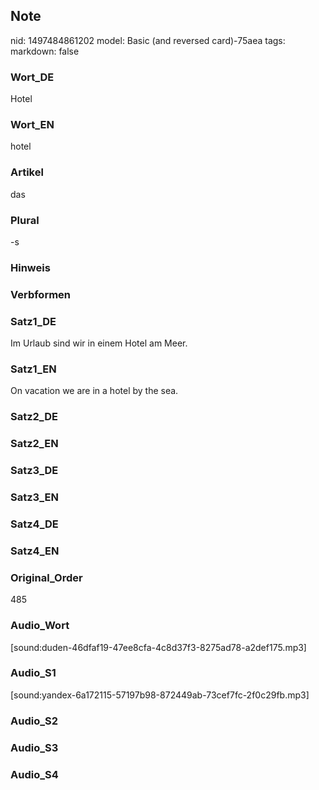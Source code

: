 ## Note
nid: 1497484861202
model: Basic (and reversed card)-75aea
tags: 
markdown: false

### Wort_DE
Hotel

### Wort_EN
hotel

### Artikel
das

### Plural
-s

### Hinweis


### Verbformen


### Satz1_DE
Im Urlaub sind wir in einem Hotel am Meer.

### Satz1_EN
On vacation we are in a hotel by the sea.

### Satz2_DE


### Satz2_EN


### Satz3_DE


### Satz3_EN


### Satz4_DE


### Satz4_EN


### Original_Order
485

### Audio_Wort
[sound:duden-46dfaf19-47ee8cfa-4c8d37f3-8275ad78-a2def175.mp3]

### Audio_S1
[sound:yandex-6a172115-57197b98-872449ab-73cef7fc-2f0c29fb.mp3]

### Audio_S2


### Audio_S3


### Audio_S4

